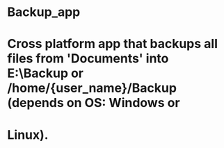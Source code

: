 # Backup_app
# Cross platform app that backups all files from 'Documents' into E:\\Backup or /home/{user_name}/Backup (depends on OS: Windows or 
# Linux).
